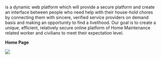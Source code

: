  is a dynamic web platform which will provide a secure platform and create an interface between people who need help with their house-hold chores by connecting them with sincere, verified service providers on demand basis and making an opportunity to find a livelihood. Our goal is to create a unique, efficient, relatively secure online platform of Home Maintenance related worker and civilians to meet their expectation level. 

<strong>Home Page</strong><br>

<img src="https://csedelwarhossain.000webhostapp.com/allimage/allimage/tukitaki11.JPG">
